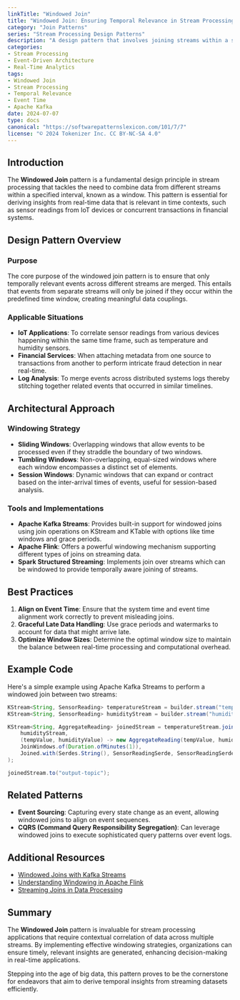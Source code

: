 ```yaml
---
linkTitle: "Windowed Join"
title: "Windowed Join: Ensuring Temporal Relevance in Stream Processing"
category: "Join Patterns"
series: "Stream Processing Design Patterns"
description: "A design pattern that involves joining streams within a specified time window, ensuring that only temporally relevant events are joined. This is useful for correlating data like sensor readings which need contextual time alignment."
categories:
- Stream Processing
- Event-Driven Architecture
- Real-Time Analytics
tags:
- Windowed Join
- Stream Processing
- Temporal Relevance
- Event Time
- Apache Kafka
date: 2024-07-07
type: docs
canonical: "https://softwarepatternslexicon.com/101/7/7"
license: "© 2024 Tokenizer Inc. CC BY-NC-SA 4.0"
---
```


## Introduction

The **Windowed Join** pattern is a fundamental design principle in stream processing that tackles the need to combine data from different streams within a specified interval, known as a window. This pattern is essential for deriving insights from real-time data that is relevant in time contexts, such as sensor readings from IoT devices or concurrent transactions in financial systems.

## Design Pattern Overview

### Purpose

The core purpose of the windowed join pattern is to ensure that only temporally relevant events across different streams are merged. This entails that events from separate streams will only be joined if they occur within the predefined time window, creating meaningful data couplings.

### Applicable Situations

- **IoT Applications**: To correlate sensor readings from various devices happening within the same time frame, such as temperature and humidity sensors.
- **Financial Services**: When attaching metadata from one source to transactions from another to perform intricate fraud detection in near real-time.
- **Log Analysis**: To merge events across distributed systems logs thereby stitching together related events that occurred in similar timelines.

## Architectural Approach

### Windowing Strategy

- **Sliding Windows**: Overlapping windows that allow events to be processed even if they straddle the boundary of two windows.
- **Tumbling Windows**: Non-overlapping, equal-sized windows where each window encompasses a distinct set of elements.
- **Session Windows**: Dynamic windows that can expand or contract based on the inter-arrival times of events, useful for session-based analysis.

### Tools and Implementations

- **Apache Kafka Streams**: Provides built-in support for windowed joins using join operations on KStream and KTable with options like time windows and grace periods.
- **Apache Flink**: Offers a powerful windowing mechanism supporting different types of joins on streaming data.
- **Spark Structured Streaming**: Implements join over streams which can be windowed to provide temporally aware joining of streams.

## Best Practices

1. **Align on Event Time**: Ensure that the system time and event time alignment work correctly to prevent misleading joins.
2. **Graceful Late Data Handling**: Use grace periods and watermarks to account for data that might arrive late.
3. **Optimize Window Sizes**: Determine the optimal window size to maintain the balance between real-time processing and computational overhead.

## Example Code

Here's a simple example using Apache Kafka Streams to perform a windowed join between two streams:

```java
KStream<String, SensorReading> temperatureStream = builder.stream("temperature-topic");
KStream<String, SensorReading> humidityStream = builder.stream("humidity-topic");

KStream<String, AggregateReading> joinedStream = temperatureStream.join(
    humidityStream,
    (tempValue, humidityValue) -> new AggregateReading(tempValue, humidityValue),
    JoinWindows.of(Duration.ofMinutes(1)),
    Joined.with(Serdes.String(), SensorReadingSerde, SensorReadingSerde)
);

joinedStream.to("output-topic");
```

## Related Patterns

- **Event Sourcing**: Capturing every state change as an event, allowing windowed joins to align on event sequences.
- **CQRS (Command Query Responsibility Segregation)**: Can leverage windowed joins to execute sophisticated query patterns over event logs.

## Additional Resources

- [Windowed Joins with Kafka Streams](https://kafka.apache.org/documentation/streams/joins)
- [Understanding Windowing in Apache Flink](https://nightlies.apache.org/flink/flink-docs-master/docs/dev/table/sql/queries/window-agg/)
- [Streaming Joins in Data Processing](https://databricks.com/blog/2020/02/26/windowed-join-in-streaming.html)

## Summary

The **Windowed Join** pattern is invaluable for stream processing applications that require contextual correlation of data across multiple streams. By implementing effective windowing strategies, organizations can ensure timely, relevant insights are generated, enhancing decision-making in real-time applications.

Stepping into the age of big data, this pattern proves to be the cornerstone for endeavors that aim to derive temporal insights from streaming datasets efficiently.

